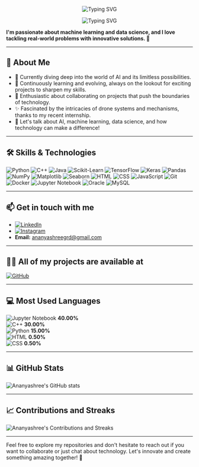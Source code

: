 <p align="center">
  <img src="https://readme-typing-svg.herokuapp.com?font=Fira+Code&size=22&pause=1000&color=00CFFF&background=2D2D2D&width=435&lines=Welcome+to+my+corner+of+GitHub%21+%F0%9F%8C%9F" alt="Typing SVG">
</p>

<p align="center">
  <img src="https://readme-typing-svg.herokuapp.com?font=Fira+Code&size=22&pause=1000&color=FF0000&background=2D2D2D&width=435&lines=Hi+there%2C+I'm+Ananyashree%21+%F0%9F%91%8B" alt="Typing SVG">
</p>

**I'm passionate about machine learning and data science, and I love tackling real-world problems with innovative solutions. 🚀**

---

## 🧠 About Me
- 🔭 Currently diving deep into the world of AI and its limitless possibilities.
- 🌱 Continuously learning and evolving, always on the lookout for exciting projects to sharpen my skills.
- 🤝 Enthusiastic about collaborating on projects that push the boundaries of technology.
- ✨ Fascinated by the intricacies of drone systems and mechanisms, thanks to my recent internship.
- 💬 Let's talk about AI, machine learning, data science, and how technology can make a difference!

---

## 🛠️ Skills & Technologies
![Python](https://img.shields.io/badge/Python-3776AB?style=for-the-badge&logo=python&logoColor=white)
![C++](https://img.shields.io/badge/C%2B%2B-00599C?style=for-the-badge&logo=c%2B%2B&logoColor=white)
![Java](https://img.shields.io/badge/Java-007396?style=for-the-badge&logo=java&logoColor=white)
![Scikit-Learn](https://img.shields.io/badge/Scikit--Learn-F7931E?style=for-the-badge&logo=scikitlearn&logoColor=white)
![TensorFlow](https://img.shields.io/badge/TensorFlow-FF6F00?style=for-the-badge&logo=tensorflow&logoColor=white)
![Keras](https://img.shields.io/badge/Keras-D00000?style=for-the-badge&logo=keras&logoColor=white)
![Pandas](https://img.shields.io/badge/Pandas-150458?style=for-the-badge&logo=pandas&logoColor=white)
![NumPy](https://img.shields.io/badge/NumPy-013243?style=for-the-badge&logo=numpy&logoColor=white)
![Matplotlib](https://img.shields.io/badge/Matplotlib-11557C?style=for-the-badge&logo=matplotlib&logoColor=white)
![Seaborn](https://img.shields.io/badge/Seaborn-117CAE?style=for-the-badge&logo=seaborn&logoColor=white)
![HTML](https://img.shields.io/badge/HTML-E34F26?style=for-the-badge&logo=html5&logoColor=white)
![CSS](https://img.shields.io/badge/CSS-1572B6?style=for-the-badge&logo=css3&logoColor=white)
![JavaScript](https://img.shields.io/badge/JavaScript-F7DF1E?style=for-the-badge&logo=javascript&logoColor=white)
![Git](https://img.shields.io/badge/Git-F05032?style=for-the-badge&logo=git&logoColor=white)
![Docker](https://img.shields.io/badge/Docker-2496ED?style=for-the-badge&logo=docker&logoColor=white)
![Jupyter Notebook](https://img.shields.io/badge/Jupyter-FA0F00?style=for-the-badge&logo=jupyter&logoColor=white)
![Oracle](https://img.shields.io/badge/Oracle-F80000?style=for-the-badge&logo=oracle&logoColor=white)
![MySQL](https://img.shields.io/badge/MySQL-4479A1?style=for-the-badge&logo=mysql&logoColor=white)

---

## 📫 Get in touch with me
- [![LinkedIn](https://img.shields.io/badge/LinkedIn-0077B5?style=for-the-badge&logo=linkedin&logoColor=white)](https://www.linkedin.com/in/ananyashree-3926a3258?utm_source=share&utm_campaign=share_via&utm_content=profile&utm_medium=android_app)
- [![Instagram](https://img.shields.io/badge/Instagram-E4405F?style=for-the-badge&logo=instagram&logoColor=white)](https://www.instagram.com/ananyaa8.10?igsh=MXFuaWQzdGxhdnE0bw==)
- **Email:** ananyashreegrd@gmail.com

---

## 👨‍💻 All of my projects are available at
[![GitHub](https://img.shields.io/badge/GitHub-171515?style=for-the-badge&logo=github&logoColor=white)](https://github.com/ananyaa0810?tab=repositories)

---

## 💻 Most Used Languages
![Jupyter Notebook](https://img.shields.io/badge/Jupyter-FA0F00?style=for-the-badge&logo=jupyter&logoColor=white) **40.00%**  
![C++](https://img.shields.io/badge/C%2B%2B-00599C?style=for-the-badge&logo=c%2B%2B&logoColor=white) **30.00%**  
![Python](https://img.shields.io/badge/Python-3776AB?style=for-the-badge&logo=python&logoColor=white) **15.00%**  
![HTML](https://img.shields.io/badge/HTML-E34F26?style=for-the-badge&logo=html5&logoColor=white) **0.50%**  
![CSS](https://img.shields.io/badge/CSS-1572B6?style=for-the-badge&logo=css3&logoColor=white) **0.50%**  

---

## 📊 GitHub Stats
![Ananyashree's GitHub stats](https://github-readme-stats.vercel.app/api?username=ananyaa0810&show_icons=true&theme=radical)

---

## 📈 Contributions and Streaks
![Ananyashree's Contributions and Streaks](https://github-readme-streak-stats.herokuapp.com/?user=ananyaa0810&theme=radical)

---

Feel free to explore my repositories and don't hesitate to reach out if you want to collaborate or just chat about technology. Let's innovate and create something amazing together! 🌟
